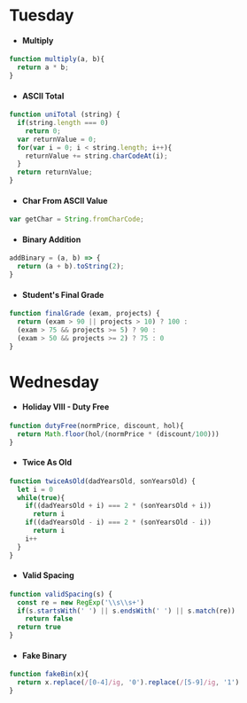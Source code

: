 # Tuesday
* #### Multiply
```javascript
function multiply(a, b){
  return a * b;
}
```
* #### ASCII Total
```javascript
function uniTotal (string) {
  if(string.length === 0)
    return 0;
  var returnValue = 0;
  for(var i = 0; i < string.length; i++){
    returnValue += string.charCodeAt(i);
  }
  return returnValue;
}
```
* #### Char From ASCII Value
```javascript
var getChar = String.fromCharCode;
```
* #### Binary Addition
```javascript
addBinary = (a, b) => {
  return (a + b).toString(2);
}
```
* #### Student's Final Grade
```javascript
function finalGrade (exam, projects) {
  return (exam > 90 || projects > 10) ? 100 :
  (exam > 75 && projects >= 5) ? 90 :
  (exam > 50 && projects >= 2) ? 75 : 0
}
```
# Wednesday
* #### Holiday VIII - Duty Free
```javascript
function dutyFree(normPrice, discount, hol){
  return Math.floor(hol/(normPrice * (discount/100)))
}
```
* #### Twice As Old
```javascript
function twiceAsOld(dadYearsOld, sonYearsOld) {
  let i = 0
  while(true){
    if((dadYearsOld + i) === 2 * (sonYearsOld + i))
      return i
    if((dadYearsOld - i) === 2 * (sonYearsOld - i))
      return i
    i++
  }
}
```
* #### Valid Spacing
```javascript
function validSpacing(s) {
  const re = new RegExp('\\s\\s+')
  if(s.startsWith(' ') || s.endsWith(' ') || s.match(re))
    return false
  return true
}
```
* #### Fake Binary
```javascript
function fakeBin(x){
  return x.replace(/[0-4]/ig, '0').replace(/[5-9]/ig, '1')
}
```
